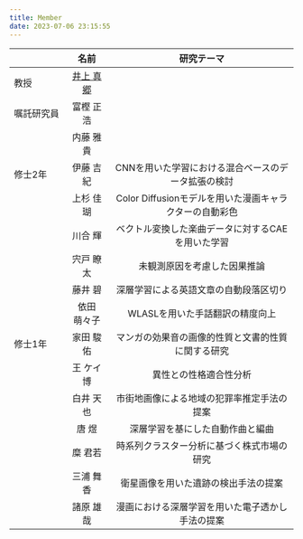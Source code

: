 ```yaml
---
title: Member
date: 2023-07-06 23:15:55
---
```


||名前|研究テーマ|
|:-|:-:|:-:|
|教授|[井上 真郷](./inoue)|  |
|嘱託研究員|富樫 正浩|　|
|　　　　　|内藤 雅貴|　|
|修士2年|伊藤 吉紀|CNNを用いた学習における混合ベースのデータ拡張の検討|
|      |上杉 佳瑚|Color Diffusionモデルを用いた漫画キャラクターの自動彩色|
|      |川合 輝|ベクトル変換した楽曲データに対するCAEを用いた学習|
|      |宍戸 瞭太|未観測原因を考慮した因果推論|
|      |藤井 碧|深層学習による英語文章の自動段落区切り|
|      |依田 萌々子|WLASLを用いた手話翻訳の精度向上|
|修士1年|家田 駿佑|マンガの効果音の画像的性質と文書的性質に関する研究|
|      |王 ケイ博|異性との性格適合性分析|
|      |白井 天也|市街地画像による地域の犯罪率推定手法の提案|
|      |唐 煜|深層学習を基にした自動作曲と編曲|
|      |糜 君若|時系列クラスター分析に基づく株式市場の研究|
|      |三浦 舞香|衛星画像を用いた遺跡の検出手法の提案|
|      |諸原 雄哉|漫画における深層学習を用いた電子透かし手法の提案|